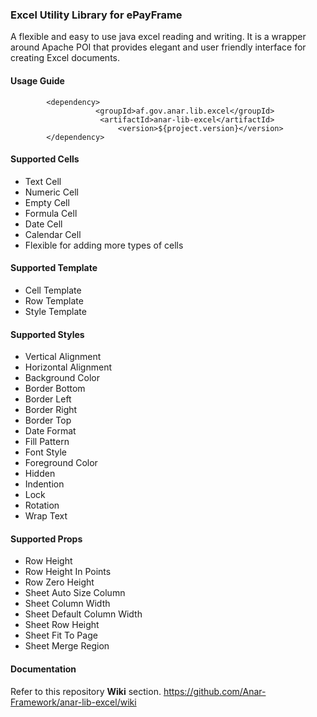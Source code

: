 ### Excel Utility Library for ePayFrame

A flexible and easy to use java excel reading and writing. It is a wrapper around Apache POI that provides elegant and user friendly interface for creating Excel documents.

#### Usage Guide

```
		<dependency>
	               <groupId>af.gov.anar.lib.excel</groupId>
	                <artifactId>anar-lib-excel</artifactId>
                        <version>${project.version}</version>
		</dependency>

```


#### Supported Cells

- Text Cell
- Numeric Cell
- Empty Cell
- Formula Cell
- Date Cell
- Calendar Cell
- Flexible for adding more types of cells

#### Supported Template

- Cell Template
- Row Template
- Style Template 


#### Supported Styles 

- Vertical Alignment
- Horizontal Alignment
- Background Color
- Border Bottom
- Border Left
- Border Right
- Border Top
- Date Format
- Fill Pattern
- Font Style
- Foreground Color
- Hidden
- Indention
- Lock
- Rotation 
- Wrap Text 

#### Supported Props

- Row Height
- Row Height In Points
- Row Zero Height
- Sheet Auto Size Column
- Sheet Column Width
- Sheet Default Column Width
- Sheet Row Height 
- Sheet Fit To Page
- Sheet Merge Region





#### Documentation

Refer to this repository **Wiki** section.
https://github.com/Anar-Framework/anar-lib-excel/wiki
